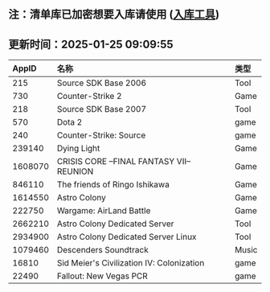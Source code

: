 ## 注：清单库已加密想要入库请使用 ([入库工具](https://github.com/BlankTMing/ManifestAutoUpdate/releases))

## 更新时间：2025-01-25 09:09:55
| AppID | 名称 | 类型  |
| :-------------------- | :----------------------------- | :----------- |
| 215 | Source SDK Base 2006| Tool |
| 730 | Counter-Strike 2| Game |
| 218 | Source SDK Base 2007| Tool |
| 570 | Dota 2| game |
| 240 | Counter-Strike: Source| game |
| 239140 | Dying Light| Game |
| 1608070 | CRISIS CORE –FINAL FANTASY VII– REUNION| Game |
| 846110 | The friends of Ringo Ishikawa| Game |
| 1614550 | Astro Colony| Game |
| 222750 | Wargame: AirLand Battle| Game |
| 2662210 | Astro Colony Dedicated Server| Tool |
| 2934900 | Astro Colony Dedicated Server Linux| Tool |
| 1079460 | Descenders Soundtrack| Music |
| 16810 | Sid Meier's Civilization IV: Colonization| game |
| 22490 | Fallout: New Vegas PCR| game |
